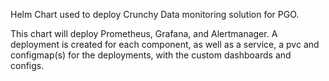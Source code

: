 Helm Chart used to deploy Crunchy Data monitoring solution for PGO.

This chart will deploy Prometheus, Grafana, and Alertmanager. A deployment is created for each component, as well as a service, a pvc and configmap(s) for the deployments, with the custom dashboards and configs.

